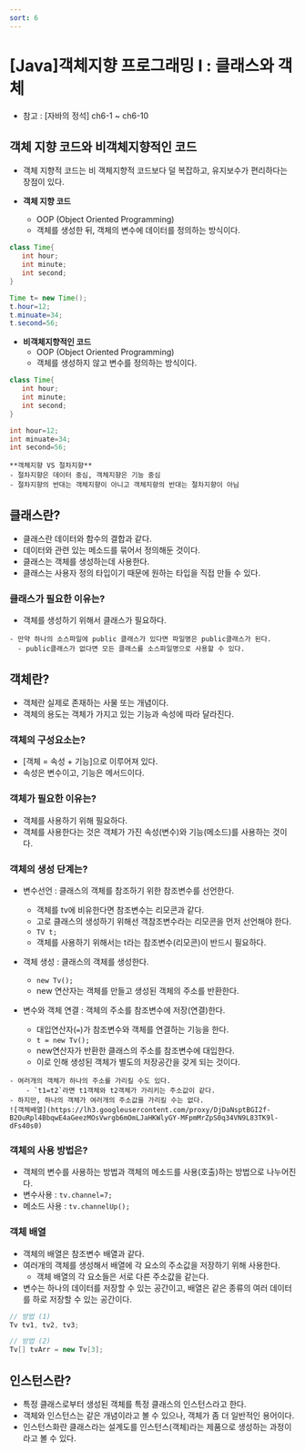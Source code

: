 ```yaml
---
sort: 6
---
```


# [Java]객체지향 프로그래밍 I : 클래스와 객체

- 참고 : [자바의 정석] ch6-1 ~ ch6-10

## 객체 지향 코드와 비객체지향적인 코드
- 객체 지향적 코드는 비 객체지향적 코드보다 덜 복잡하고, 유지보수가 편리하다는 장점이 있다. 

- **객체 지향 코드**
  - OOP (Object Oriented Programming)
  - 객체를 생성한 뒤, 객체의 변수에 데이터를 정의하는 방식이다. 

```java
class Time{
   int hour;
   int minute;
   int second;
}

Time t= new Time();
t.hour=12;
t.minuate=34;
t.second=56;
```

- **비객체지향적인 코드**
  - OOP (Object Oriented Programming)
  - 객체를 생성하지 않고 변수를 정의하는 방식이다. 
  
```java
class Time{
   int hour;
   int minute;
   int second;
}

int hour=12;
int minuate=34;
int second=56;
```

```NOTE
**객체지향 VS 절차지향**
- 절차지향은 데이터 중심, 객체지향은 기능 중심
- 절차지향의 반대는 객체지향이 아니고 객체지향의 반대는 절차지향이 아님
```


## 클래스란?
- 클래스란 데이터와 함수의 결합과 같다. 
- 데이터와 관련 있는 메소드를 묶어서 정의해둔 것이다.
- 클래스는 객체를 생성하는데 사용한다. 
- 클래스는 사용자 정의 타입이기 때문에 원하는 타입을 직접 만들 수 있다. 

### 클래스가 필요한 이유는?
- 객체를 생성하기 위해서 클래스가 필요하다.

```tip
- 만약 하나의 소스파일에 public 클래스가 있다면 파일명은 public클래스가 된다. 
  - public클래스가 없다면 모든 클래스를 소스파일명으로 사용할 수 있다. 
```


## 객체란?
- 객체란 실제로 존재하는 사물 또는 개념이다.
- 객체의 용도는 객체가 가지고 있는 기능과 속성에 따라 달라진다.

### 객체의 구성요소는?
- [객체 = 속성 + 기능]으로 이루어져 있다. 
- 속성은 변수이고, 기능은 메서드이다. 



### 객체가 필요한 이유는?
- 객체를 사용하기 위해 필요하다. 
- 객체를 사용한다는 것은 객체가 가진 속성(변수)와 기능(메소드)를 사용하는 것이다. 

### 객체의 생성 단계는?
- 변수선언 : 클래스의 객체를 참조하기 위한 참조변수를 선언한다.
  - 객체를 tv에 비유한다면 참조변수는 리모콘과 같다. 
  - 고로 클래스의 생성하기 위해선 객참조변수라는 리모콘을 먼저 선언해야 한다. 
  - `TV t;`
  - 객체를 사용하기 위해서는 t라는 참조변수(리모콘)이 반드시 필요하다.
  
- 객체 생성 : 클래스의 객체를 생성한다. 
  - `new Tv();`
  - new 연산자는 객체를 만들고 생성된 객체의 주소를 반환한다. 
  
- 변수와 객체 연결 : 객체의 주소를 참조변수에 저장(연결)한다.
  - 대입연산자(`=`)가 참조변수와 객체를 연결하는 기능을 한다. 
  - `t = new Tv();`
  - new연산자가 반환한 클래스의 주소를 참조변수에 대입한다. 
  - 이로 인해 생성된 객체가 별도의 저장공간을 갖게 되는 것이다. 

```tip
- 여러개의 객체가 하나의 주소를 가리킬 수도 있다. 
    - `t1=t2`라면 t1객체와 t2객체가 가리키는 주소값이 같다.
- 하지만, 하나의 객체가 여러개의 주소값을 가리킬 수는 없다. 
![객체배열](https://lh3.googleusercontent.com/proxy/DjDaNsptBGI2f-B2OuRpl4BbqwE4aGeezMOsVwrgb6mOmLJaHKWlyGY-MFpmMrZpS0q34VN9L83TK9l-dFs40s0)
```  

### 객체의 사용 방법은?
- 객체의 변수를 사용하는 방법과 객체의 메소드를 사용(호출)하는 방법으로 나누어진다. 
- 변수사용 : `tv.channel=7;`
- 메소드 사용 : `tv.channelUp();`


### 객체 배열
- 객체의 배열은 참조변수 배열과 같다. 
- 여러개의 객체를 생성해서 배열에 각 요소의 주소값을 저장하기 위해 사용한다.
  - 객체 배열의 각 요소들은 서로 다른 주소값을 같는다. 
- 변수는 하나의 데이터를 저장할 수 있는 공간이고, 배열은 같은 종류의 여러 데이터를 하로 저장할 수 있는 공간이다. 

```java
// 방법 (1)
Tv tv1, tv2, tv3;

// 방법 (2)
Tv[] tvArr = new Tv[3];
```


## 인스턴스란?
- 특정 클래스로부터 생성된 객체를 특정 클래스의 인스턴스라고 한다.
- 객체와 인스턴스는 같은 개념이라고 볼 수 있으나, 객체가 좀 더 일반적인 용어이다. 
- 인스턴스화란 클래스라는 설계도를 인스턴스(객체)라는 제품으로 생성하는 과정이라고 볼 수 있다.

